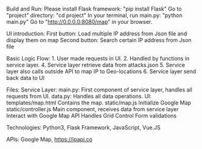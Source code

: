 Build and Run:
Please install Flask framework: "pip install Flask"
Go to "project" directory: "cd project"
In your terminal, run main.py: "python main.py"
Go to "http://0.0.0.0:8080/map" in your browser.



UI introduction:
    First button: Load multiple IP address from Json file and display them on map
    Second button: Search certain IP address from Json file
    


Basic Logic Flow:
    1. User made requests in UI.
    2. Handled by functions in service layer.
    4. Service layer retrieve data from attacks.json
    5. Service layer also calls outside API to map IP to Geo-locations
    6. Service layer send back data to UI


Files:
    Service Layer:
        main.py:
            First component of service layer, handles all requests from UI.
        data.py:
            Handles all data operations.
    UI:
        templates/map.html
            Contains the map.
        static/map.js
            Initialize Google Map
        static/controller.js
            Main component, receives data from service layer
            Interact with Google Map API
            Handles Grid Control
            Form validations
        

Technologies:
Python3, Flask Framework, JavaScript, Vue.JS

APIs:
Google Map, https://ipapi.co




